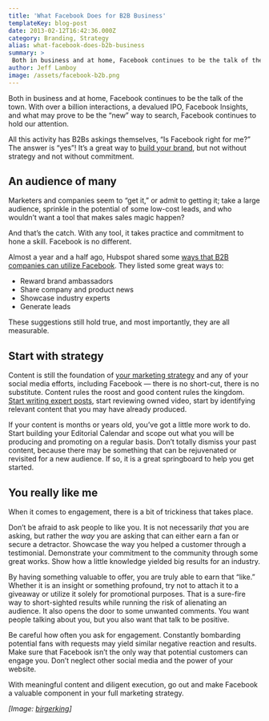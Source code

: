 ```yaml
---
title: 'What Facebook Does for B2B Business'
templateKey: blog-post
date: 2013-02-12T16:42:36.000Z
category: Branding, Strategy
alias: what-facebook-does-b2b-business
summary: > 
 Both in business and at home, Facebook continues to be the talk of the town. With over a billion interactions, a devalued IPO, Facebook Insights, and what may prove to be the "new" way to search, Facebook continues to hold our attention.
author: Jeff Lamboy
image: /assets/facebook-b2b.png
---
```


Both in business and at home, Facebook continues to be the talk of the town. With over a billion interactions, a devalued IPO, Facebook Insights, and what may prove to be the “new” way to search, Facebook continues to hold our attention.

All this activity has B2Bs askings themselves, “Is Facebook right for me?” The answer is “yes”! It’s a great way to [build your brand](/insights/its-not-strategy-until-you-brand-it), but not without strategy and not without commitment.

An audience of many
-------------------

Marketers and companies seem to “get it,” or admit to getting it; take a large audience, sprinkle in the potential of some low-cost leads, and who wouldn’t want a tool that makes sales magic happen?

And that’s the catch. With any tool, it takes practice and commitment to hone a skill. Facebook is no different.

Almost a year and a half ago, Hubspot shared some [ways that B2B companies can utilize Facebook](http://blog.hubspot.com/blog/tabid/6307/bid/25498/6-Ways-B2B-Companies-Are-Using-Facebook.aspx). They listed some great ways to:

*   Reward brand ambassadors
*   Share company and product news
*   Showcase industry experts
*   Generate leads

These suggestions still hold true, and most importantly, they are all measurable.

Start with strategy
-------------------

Content is still the foundation of [your marketing strategy](/insights/marketing-begins-strategy) and any of your social media efforts, including Facebook — there is no short-cut, there is no substitute. Content rules the roost and good content rules the kingdom. [Start writing expert posts](/insights/blogging-your-marketing-foundation), start reviewing owned video, start by identifying relevant content that you may have already produced.

If your content is months or years old, you’ve got a little more work to do. Start building your Editorial Calendar and scope out what you will be producing and promoting on a regular basis. Don’t totally dismiss your past content, because there may be something that can be rejuvenated or revisited for a new audience. If so, it is a great springboard to help you get started.

You really like me
------------------

When it comes to engagement, there is a bit of trickiness that takes place.

Don’t be afraid to ask people to like you. It is not necessarily _that_ you are asking, but rather the _way_ you are asking that can either earn a fan or secure a detractor. Showcase the way you helped a customer through a testimonial. Demonstrate your commitment to the community through some great works. Show how a little knowledge yielded big results for an industry.

By having something valuable to offer, you are truly able to earn that “like.” Whether it is an insight or something profound, try not to attach it to a giveaway or utilize it solely for promotional purposes. That is a sure-fire way to short-sighted results while running the risk of alienating an audience. It also opens the door to some unwanted comments. You want people talking about you, but you also want that talk to be positive.

Be careful how often you ask for engagement. Constantly bombarding potential fans with requests may yield similar negative reaction and results. Make sure that Facebook isn’t the only way that potential customers can engage you. Don’t neglect other social media and the power of your website.

With meaningful content and diligent execution, go out and make Facebook a valuable component in your full marketing strategy.

_\[Image: [birgerking](http://www.flickr.com/photos/birgerking/5600215736/)\]_